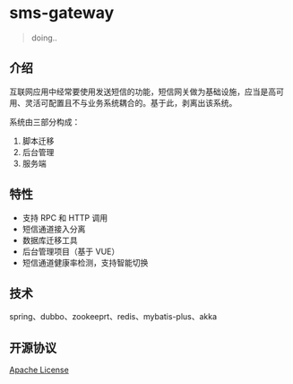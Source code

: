 
# sms-gateway


> doing..

## 介绍
 互联网应用中经常要使用发送短信的功能，短信网关做为基础设施，应当是高可用、灵活可配置且不与业务系统耦合的。基于此，剥离出该系统。

系统由三部分构成：
1. 脚本迁移
2. 后台管理
3. 服务端

## 特性
- 支持 RPC 和 HTTP 调用
- 短信通道接入分离
- 数据库迁移工具
- 后台管理项目（基于 VUE）
- 短信通道健康率检测，支持智能切换

## 技术
spring、dubbo、zookeeprt、redis、mybatis-plus、akka

## 开源协议
[Apache License](LICENSE)


